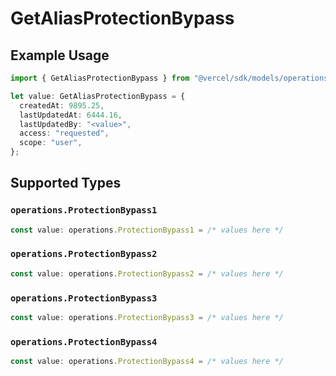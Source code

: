 # GetAliasProtectionBypass

## Example Usage

```typescript
import { GetAliasProtectionBypass } from "@vercel/sdk/models/operations/getalias.js";

let value: GetAliasProtectionBypass = {
  createdAt: 9895.25,
  lastUpdatedAt: 6444.16,
  lastUpdatedBy: "<value>",
  access: "requested",
  scope: "user",
};
```

## Supported Types

### `operations.ProtectionBypass1`

```typescript
const value: operations.ProtectionBypass1 = /* values here */
```

### `operations.ProtectionBypass2`

```typescript
const value: operations.ProtectionBypass2 = /* values here */
```

### `operations.ProtectionBypass3`

```typescript
const value: operations.ProtectionBypass3 = /* values here */
```

### `operations.ProtectionBypass4`

```typescript
const value: operations.ProtectionBypass4 = /* values here */
```

